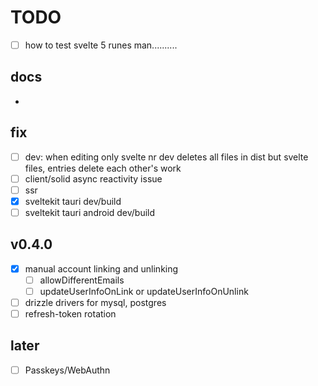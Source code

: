 # TODO

- [ ] how to test svelte 5 runes man..........

## docs

-

## fix

- [ ] dev: when editing only svelte nr dev deletes all files in dist but svelte files, entries delete each other's work
- [ ] client/solid async reactivity issue
- [ ] ssr
- [x] sveltekit tauri dev/build
- [ ] sveltekit tauri android dev/build

## v0.4.0

- [x] manual account linking and unlinking
  - [ ] allowDifferentEmails
  - [ ] updateUserInfoOnLink or updateUserInfoOnUnlink
- [ ] drizzle drivers for mysql, postgres
- [ ] refresh-token rotation

## later

- [ ] Passkeys/WebAuthn
